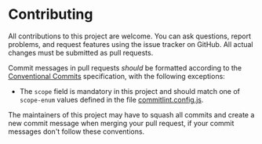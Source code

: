 # Contributing

All contributions to this project are welcome. You can ask questions, report
problems, and request features using the issue tracker on GitHub. All actual
changes must be submitted as pull requests.

Commit messages in pull requests *should* be formatted according to
the [Conventional Commits](https://www.conventionalcommits.org/) specification,
with the following exceptions:

- The `scope` field is mandatory in this project and should match one of
`scope-enum` values defined in the file [commitlint.config.js](commitlint.config.js).

The maintainers of this project may have to squash all commits and create a new
commit message when merging your pull request, if your commit messages don't
follow these conventions.
